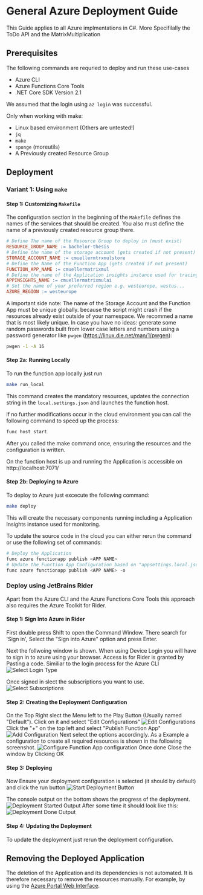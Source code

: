 # General Azure Deployment Guide

This Guide applies to all Azure implmentations in C#. More Specifilally the ToDo API and the MatrixMultiplication

## Prerequisites

The following commands are requried to deploy and run these use-cases

- Azure CLI
- Azure Functions Core Tools
- .NET Core SDK Version 2.1

We assumed that the login using `az login` was successful.

Only when working with make:

- Linux based environment (Others are untested!)
- `jq`
- `make`
- `sponge` (moreutils)
- A Previously created Resource Group

## Deployment

### Variant 1: Using `make`

#### Step 1: Customizing `Makefile`

The configuration section in the beginning of the `Makefile` defines the names of the services that should be created.
You also must define the name of a previously created resource group there.

```makefile
# Define The name of the Resource Group to deploy in (must exist)
RESOURCE_GROUP_NAME := bachelor-thesis
# Define the name of the storage account (gets created if not present)
STORAGE_ACCOUNT_NAME := cmuellermtrxmulstore
# Define the Name of the Function App (gets created if not present)
FUNCTION_APP_NAME := cmuellermatrixmul
# Define the name of the Application insights instance used for tracing/logging (gets created if not present)
APPINSIGHTS_NAME := cmuellermatrixmulai
# Set the name of your preferred region e.g. westeurope, westus...
AZURE_REGION := westeurope
```

A important side note: The name of the Storage Account and the Function App must be unique globally. because the script
might crash if the resources already exist outside of your namespace. We recommed a name that is most likely unique.
In case you have no ideas: generate some random passwords built from lower case letters and numbers using a password generator
like `pwgen` (<https://linux.die.net/man/1/pwgen>):

```bash
pwgen -1 -A 16
```

#### Step 2a: Running Locally

To run the function app locally just run

```bash
make run_local
```

This command creates the mandatory resources, updates the connection string in the `local.settings.json` and launches the function host.

if no further modifications occur in the cloud environment you can call the following command to speed up the process:

```bash
func host start
```

After you called the make command once, ensuring the resources and the configuration is written.

On the function host is up and running the Application is accessible on http://localhost:7071/

#### Step 2b: Deploying to Azure

To deploy to Azure just excecute the following command:

```bash
make deploy
```

This will create the necessary components running
including a Application Insights instance used for monitoring.

To update the source code in the cloud you can either rerun the command or use the following set of commands:

```bash
# Deploy the Application
func azure functionapp publish <APP NAME>
# Update the Function App Configuration based on "appsettings.local.json"
func azure functionapp publish <APP NAME> -o
```

### Deploy using JetBrains Rider

Apart from the Azure CLI and the Azure Functions Core Tools this approach also requires the Azure Toolkit for Rider.

#### Step 1: Sign Into Azure in Rider

First double press Shift to open the Command Window. There search for 'Sign in', Select the "Sign into Azure" option and press Enter.

Next the follwoing window is shown. When using Device Login you will have to sign in to azure using your browser. Access is for Rider is granted by Pasting a code. Similiar to the login process for the Azure CLI
![Select Login Type](img/x8bzXz8.png)

Once signed in slect the subscriptions you want to use.
![Select Subscriptions](img/nrb1utu.png)

#### Step 2: Creating the Deployment Configuration

On the Top Right slect the Menu left to the Play Button (Usually named "Default"). Click on it and select "Edit Configurations"
![Edit Configurations](img/ZCsZLLP.png)
Click the "+" on the top left and select "Publish Function App"
![Add Configuration](img/uGX9Iv4.png)
Next select the options accordingly. As a Example a configuration to create all required resources is shown in the following screenshot.
![Configure Function App configuration](img/wMi4il8.png)
Once done Close the window by Clicking OK

#### Step 3: Deploying

Now Ensure your deployment configuration is selected (it should by default) and click the run button
![Start Deployment Button](img/gUPwBWb.png)

The console output on the bottom shows the progress of the deployment.
![Deployment Started Output](img/kid8wVq.png)
After some time it should look like this:
![Deployment Done Output](img/MLgOLGJ.png)

#### Step 4: Updating the Deployment

To update the deployment just rerun the deployment configuration.

## Removing the Deployed Application

The deletion of the Application and its dependencies is not automated. It is therefore necessary to remove the resources manually. For example, by using the [Azure Portal Web Interface](https://portal.azure.com).

